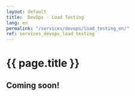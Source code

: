 ```yaml
---
layout: default
title:  DevOps - Load Testing
lang: en
permalink: "/services/devops/load_testing_en/"
ref: services_devops_load_testing
---
```

# {{ page.title }}
## Coming soon!
